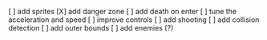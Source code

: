 [ ] add sprites
[X] add danger zone
    [ ] add death on enter
    [ ] tune the acceleration and speed
[ ] improve controls
[ ] add shooting
[ ] add collision detection
[ ] add outer bounds
[ ] add enemies (?)
